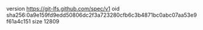 version https://git-lfs.github.com/spec/v1
oid sha256:0a9e159fd9edd50806dc2f3a723280cfb6c3b4871bc0abc07aa53e9f61a4c151
size 12809
